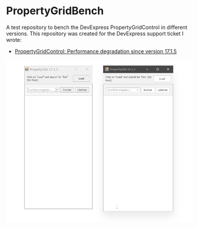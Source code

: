# PropertyGridBench

A test repository to bench the DevExpress PropertyGridControl in different versions. This repository was created for the DevExpress support ticket I wrote:
 * [PropertyGridControl: Performance degradation since version 17.1.5](https://www.devexpress.com/Support/Center/Question/Details/T803721/propertygridcontrol-performance-degradation-since-version-17-1-5)

![Performance comparison](Comparison.gif)

